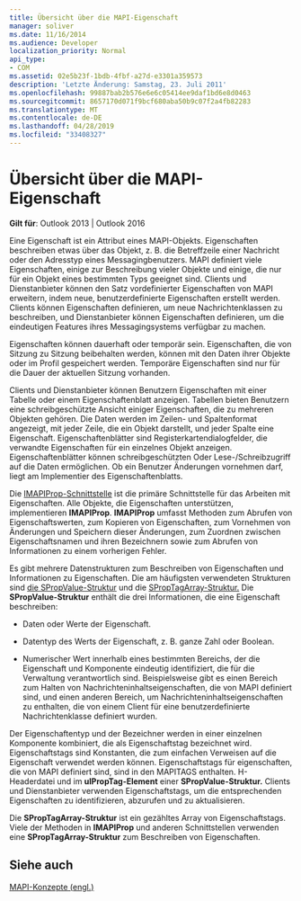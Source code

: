 ```yaml
---
title: Übersicht über die MAPI-Eigenschaft
manager: soliver
ms.date: 11/16/2014
ms.audience: Developer
localization_priority: Normal
api_type:
- COM
ms.assetid: 02e5b23f-1bdb-4fbf-a27d-e3301a359573
description: 'Letzte Änderung: Samstag, 23. Juli 2011'
ms.openlocfilehash: 99887bab2b576e6e6c05414ee9daf1bd6e8d0463
ms.sourcegitcommit: 8657170d071f9bcf680aba50b9c07f2a4fb82283
ms.translationtype: MT
ms.contentlocale: de-DE
ms.lasthandoff: 04/28/2019
ms.locfileid: "33408327"
---
```

# <a name="mapi-property-overview"></a>Übersicht über die MAPI-Eigenschaft

  
  
**Gilt für**: Outlook 2013 | Outlook 2016 
  
Eine Eigenschaft ist ein Attribut eines MAPI-Objekts. Eigenschaften beschreiben etwas über das Objekt, z. B. die Betreffzeile einer Nachricht oder den Adresstyp eines Messagingbenutzers. MAPI definiert viele Eigenschaften, einige zur Beschreibung vieler Objekte und einige, die nur für ein Objekt eines bestimmten Typs geeignet sind. Clients und Dienstanbieter können den Satz vordefinierter Eigenschaften von MAPI erweitern, indem neue, benutzerdefinierte Eigenschaften erstellt werden. Clients können Eigenschaften definieren, um neue Nachrichtenklassen zu beschreiben, und Dienstanbieter können Eigenschaften definieren, um die eindeutigen Features ihres Messagingsystems verfügbar zu machen.
  
Eigenschaften können dauerhaft oder temporär sein. Eigenschaften, die von Sitzung zu Sitzung beibehalten werden, können mit den Daten ihrer Objekte oder im Profil gespeichert werden. Temporäre Eigenschaften sind nur für die Dauer der aktuellen Sitzung vorhanden. 
  
Clients und Dienstanbieter können Benutzern Eigenschaften mit einer Tabelle oder einem Eigenschaftenblatt anzeigen. Tabellen bieten Benutzern eine schreibgeschützte Ansicht einiger Eigenschaften, die zu mehreren Objekten gehören. Die Daten werden im Zeilen- und Spaltenformat angezeigt, mit jeder Zeile, die ein Objekt darstellt, und jeder Spalte eine Eigenschaft. Eigenschaftenblätter sind Registerkartendialogfelder, die verwandte Eigenschaften für ein einzelnes Objekt anzeigen. Eigenschaftenblätter können schreibgeschützten Oder Lese-/Schreibzugriff auf die Daten ermöglichen. Ob ein Benutzer Änderungen vornehmen darf, liegt am Implementier des Eigenschaftenblatts.
  
Die [IMAPIProp-Schnittstelle](imapipropiunknown.md) ist die primäre Schnittstelle für das Arbeiten mit Eigenschaften. Alle Objekte, die Eigenschaften unterstützen, implementieren **IMAPIProp**. **IMAPIProp** umfasst Methoden zum Abrufen von Eigenschaftswerten, zum Kopieren von Eigenschaften, zum Vornehmen von Änderungen und Speichern dieser Änderungen, zum Zuordnen zwischen Eigenschaftsnamen und ihren Bezeichnern sowie zum Abrufen von Informationen zu einem vorherigen Fehler. 
  
Es gibt mehrere Datenstrukturen zum Beschreiben von Eigenschaften und Informationen zu Eigenschaften. Die am häufigsten verwendeten Strukturen sind [die SPropValue-Struktur](spropvalue.md) und die [SPropTagArray-Struktur.](sproptagarray.md) Die **SPropValue-Struktur** enthält die drei Informationen, die eine Eigenschaft beschreiben: 
  
- Daten oder Werte der Eigenschaft.
    
- Datentyp des Werts der Eigenschaft, z. B. ganze Zahl oder Boolean. 
    
- Numerischer Wert innerhalb eines bestimmten Bereichs, der die Eigenschaft und Komponente eindeutig identifiziert, die für die Verwaltung verantwortlich sind. Beispielsweise gibt es einen Bereich zum Halten von Nachrichteninhaltseigenschaften, die von MAPI definiert sind, und einen anderen Bereich, um Nachrichteninhaltseigenschaften zu enthalten, die von einem Client für eine benutzerdefinierte Nachrichtenklasse definiert wurden. 
    
Der Eigenschaftentyp und der Bezeichner werden in einer einzelnen Komponente kombiniert, die als Eigenschaftstag bezeichnet wird. Eigenschaftstags sind Konstanten, die zum einfachen Verweisen auf die Eigenschaft verwendet werden können. Eigenschaftstags für eigenschaften, die von MAPI definiert sind, sind in den MAPITAGS enthalten. H-Headerdatei und im **ulPropTag-Element** einer **SPropValue-Struktur.** Clients und Dienstanbieter verwenden Eigenschaftstags, um die entsprechenden Eigenschaften zu identifizieren, abzurufen und zu aktualisieren. 
  
Die **SPropTagArray-Struktur** ist ein gezähltes Array von Eigenschaftstags. Viele der Methoden in **IMAPIProp** und anderen Schnittstellen verwenden eine **SPropTagArray-Struktur** zum Beschreiben von Eigenschaften. 
  
## <a name="see-also"></a>Siehe auch



[MAPI-Konzepte (engl.)](mapi-concepts.md)

